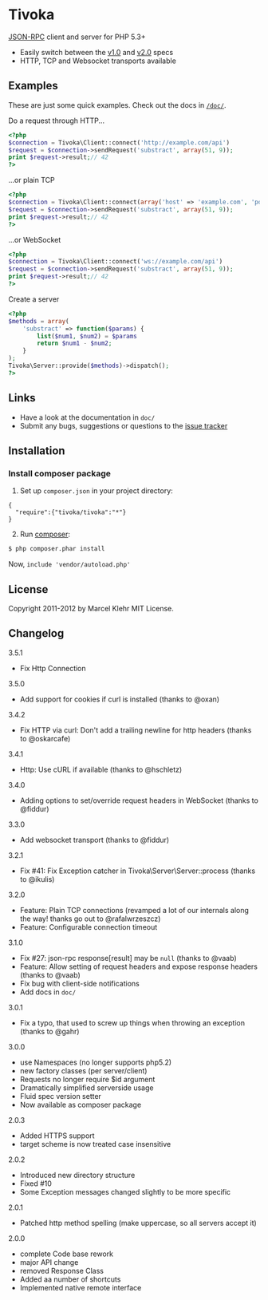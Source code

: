 # Tivoka
[JSON-RPC](http://jsonrpc.org/) client and server for PHP 5.3+

* Easily switch between the [v1.0](http://json-rpc.org/wiki/specification) and [v2.0](http://jsonrpc.org/specification) specs
* HTTP, TCP and Websocket transports available

## Examples ##
These are just some quick examples. Check out the docs in [`/doc/`](https://github.com/marcelklehr/tivoka/tree/develop/doc).

Do a request through HTTP...
```php
<?php
$connection = Tivoka\Client::connect('http://example.com/api')
$request = $connection->sendRequest('substract', array(51, 9));
print $request->result;// 42
?>
```

...or plain TCP
```php
<?php
$connection = Tivoka\Client::connect(array('host' => 'example.com', 'port' => 1234))
$request = $connection->sendRequest('substract', array(51, 9));
print $request->result;// 42
?>
```

...or WebSocket
```php
<?php
$connection = Tivoka\Client::connect('ws://example.com/api')
$request = $connection->sendRequest('substract', array(51, 9));
print $request->result;// 42
?>
```

Create a server
```php
<?php
$methods = array(
    'substract' => function($params) {
        list($num1, $num2) = $params
        return $num1 - $num2;
    }
);
Tivoka\Server::provide($methods)->dispatch();
?>
```

## Links
 - Have a look at the documentation in `doc/`
 - Submit any bugs, suggestions or questions to the [issue tracker](http://github.com/marcelklehr/tivoka/issues)

## Installation

### Install composer package
1. Set up `composer.json` in your project directory:
```
{
  "require":{"tivoka/tivoka":"*"}
}
```

2. Run [composer](http://getcomposer.org/doc/00-intro.md#installation):
```sh
$ php composer.phar install
```

Now, `include 'vendor/autoload.php'`

## License ##
Copyright 2011-2012 by Marcel Klehr
MIT License.

## Changelog ##
3.5.1

 * Fix Http Connection

3.5.0

 * Add support for cookies if curl is installed (thanks to @oxan)

3.4.2

 * Fix HTTP via curl: Don't add a trailing newline for http headers (thanks to @oskarcafe)

3.4.1

 * Http: Use cURL if available (thanks to @hschletz)

3.4.0

 * Adding options to set/override request headers in WebSocket (thanks to @fiddur)

3.3.0

 * Add websocket transport (thanks to @fiddur)

3.2.1

 * Fix #41: Fix Exception catcher in Tivoka\Server\Server::process (thanks to @ikulis)

3.2.0

 * Feature: Plain TCP connections (revamped a lot of our internals along the way! thanks go out to @rafalwrzeszcz)
 * Feature: Configurable connection timeout

3.1.0

 * Fix #27: json-rpc response[result] may be `null` (thanks to @vaab)
 * Feature: Allow setting of request headers and expose response headers (thanks to @vaab)
 * Fix bug with client-side notifications
 * Add docs in `doc/`

3.0.1

 * Fix a typo, that used to screw up things when throwing an exception (thanks to @gahr)


3.0.0

 * use Namespaces (no longer supports php5.2)
 * new factory classes (per server/client)
 * Requests no longer require $id argument
 * Dramatically simplified serverside usage
 * Fluid spec version setter
 * Now available as composer package


2.0.3

 * Added HTTPS support
 * target scheme is now treated case insensitive


2.0.2

 * Introduced new directory structure
 * Fixed #10
 * Some Exception messages changed slightly to be more specific


2.0.1

 * Patched http method spelling (make uppercase, so all servers accept it)


2.0.0

 * complete Code base rework
 * major API change
 * removed Response Class
 * Added aa number of shortcuts
 * Implemented native remote interface

